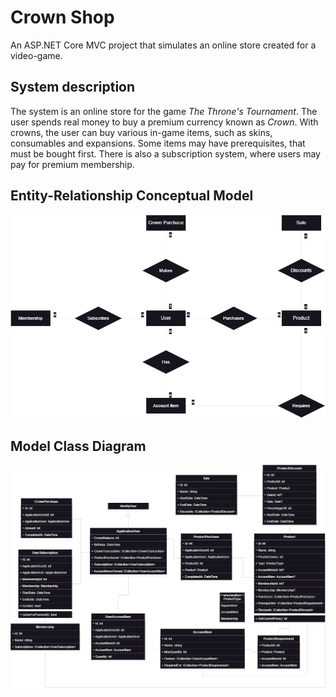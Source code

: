 # Crown Shop

An ASP.NET Core MVC project that simulates an online store created for a video-game.

## System description

The system is an online store for the game *The Throne's Tournament*. The user spends real money to buy a premium currency known as *Crown*. With crowns, the user can buy various in-game items, such as skins, consumables and expansions. Some items may have prerequisites, that must be bought first. There is also a subscription system, where users may pay for premium membership.

## Entity-Relationship Conceptual Model

![Entity-Relationship Conceptual Model Diagram](ERModel.png)

## Model Class Diagram

![Models Class Diagram](ClassDiagram.png)

